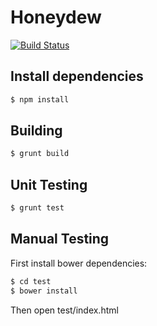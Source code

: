 # Honeydew

[![Build Status](https://magnum.travis-ci.com/jpkleemans/honeydew.svg?token=GXRf6ZhsQtqcnMx7Tnzu)](https://magnum.travis-ci.com/jpkleemans/honeydew)

## Install dependencies

``` bash
$ npm install
```

## Building

``` bash
$ grunt build
```

## Unit Testing

``` bash
$ grunt test
```

## Manual Testing

First install bower dependencies:

``` bash
$ cd test
$ bower install
```

Then open test/index.html
